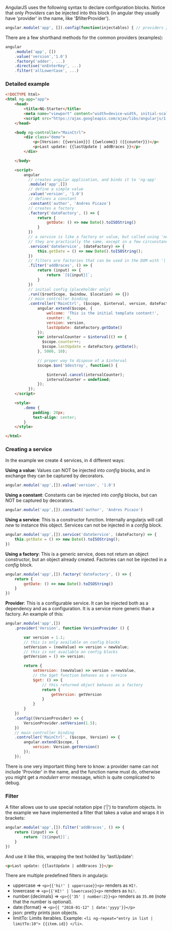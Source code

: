 AngularJS uses the following syntax to declare configuration blocks. Notice that only *Providers* can be injected into this block (in angular they usually have 'provider' in the name, like '$filterProvider').

```javascript
angular.module('app', []).config(function(injectables) { // providers });
```

There are a few shorthand methods for the common providers (examples):
```javascript
angular
    .module('app', [])
    .value('version','1.0')
    .factory('adder', ...)
    .directive('onEnterKey', ...)
    .filter('allLowerCase', ...)
```

### Detailed example

```html
<!DOCTYPE html>
<html ng-app="app">
    <head>
        <title>NG-Starter</title>
        <meta name="viewport" content="width=device-width, initial-scale=1.0">
        <script src="https://ajax.googleapis.com/ajax/libs/angularjs/1.6.7/angular.min.js"></script>
    </head>

    <body ng-controller="MainCtrl">
        <div class="demo">
            <p>[Version: {{version}}] {{welcome}} ({{counter}})</p>
            <p>Last update: {{lastUpdate | addBraces }}</p>
        </div>

    </body>

    <script>
        angular
          // creates angular application, and binds it to 'ng-app'
          .module('app',[])
          // define a simple value
          .value('version', '1.0')
          // defines a constant
          .constant('author', 'Andres Picazo')
          // creates a factory
          .factory('dateFactory', () => {
              return {
                  getDate: () => new Date().toISOString()
              }
          })
          // a service is like a factory or value, but called using 'new' (notice 'this').
          // they are practically the same, except in a few circunstances.
          .service('dateService', (dateFactory) => {
              this.getDate = () => new Date().toISOString();
          })
          // filters are factories that can be used in the DOM with '|'
          .filter('addBraces', () => {
              return (input) => {
                  return `[${input}]`;
              }
          })
          // initial config (placeholder only)
          .run(($rootScope, $window, $location) => {})
          // main controller binding
          .controller('MainCtrl', ($scope, $interval, version, dateFactory) => {
              angular.extend($scope, {
                  welcome: 'This is the initial template content!',
                  counter: 0,
                  version: version,
                  lastUpdate: dateFactory.getDate()
              });
              var intervalCounter = $interval(() => {
                $scope.counter++;
                $scope.lastUpdate = dateFactory.getDate();
              }, 5000, 10);

              // proper way to dispose of a $interval
              $scope.$on('$destroy', function() {

                  $interval.cancel(intervalCounter);
                  intervalCounter = undefined;
              });
          });
    </script>

    <style>
        .demo {
            padding: 20px;
            text-align: center;
        }
    </style>

</html>
```

### Creating a service

In the example we create 4 services, in 4 different ways:

**Using a value**: Values can NOT be injected into *config* blocks, and in exchange they can be captured by decorators.

```javascript
angular.module('app',[]).value('version', '1.0')
```

**Using a constant**: Constants can be injected into *config* blocks, but can NOT be captured by decorators.

```javascript
angular.module('app',[]).constant('author', 'Andres Picazo')
```

**Using a service**: This is a constructor function. Internally angularjs will call *new* to instance this object. Services can not be injected in a *config* block.

```javascript
angular.module('app',[]).service('dateService', (dateFactory) => {
    this.getDate = () => new Date().toISOString();
})
```

**Using a factory**: This is a generic service, does not return an object constructor, but an object already created. Factories can not be injected in a *config* block.

```javascript
angular.module('app',[]).factory('dateFactory', () => {
    return {
        getDate: () => new Date().toISOString()
    }
})
```

**Provider**: This is a configurable service. It can be injected both as a dependency and as a configuration. It is a service more generic than a factory. An example of this:

```javascript
angular.module('app',[])
    .provider('Version', function VersionProvider () {

        var version = 1.1;
        // this is only available on config blocks
        setVersion = (newValue) => version = newValue;
        // this is not available on config blocks
        getVersion = () => version;

        return {
            setVersion: (newValue) => version = newValue,
            // the $get function behaves as a service
            $get: () => {
                // this returned object behaves as a factory
                return {
                    getVersion: getVersion
                }
            }
        }
    })
    .config((VersionProvider) => {
        VersionProvider.setVersion(1.5);
    })
    // main controller binding
    .controller('MainCtrl', ($scope, Version) => {
        angular.extend($scope, {
            version: Version.getVersion()
        });
    });
```

There is one very important thing here to know: a provider name can not include 'Provider' in the name, and the function name must do, otherwise you might get a *modulerr* error message, which is quite complicated to debug.


### Filter

A filter allows use to use special notation pipe ('|') to transform objects. In the example we have implemented a filter that takes a value and wraps it in brackets:

```javascript
angular.module('app',[]).filter('addBraces', () => {
    return (input) => {
        return `[${input}]`;
    }
})
```

And use it like this, wrapping the text holded by 'lastUpdate':

```html
<p>Last update: {{lastUpdate | addBraces }}</p>
```

There are multiple predefined filters in angularjs:

* uppercase => `<p>{{'hi!' | uppercase}}<p>` renders as `HI!`.
* lowercase => `<p>{{'HI!' | lowercase}}<p>` renders as `hi!`.
* number:{decimals} => `<p>{{'35' | number:2}}<p>` renders as `35.00` (note that the number is optional).
* date:{format} => `<p>{{ "2018-01-12" | date:'yyyy'}}</p>`
* json: pretty prints json objects.
* limitTo: Limits iterables. Example: `<li ng-repeat="entry in list | limitTo:10"> {{item.id}} </li>`.